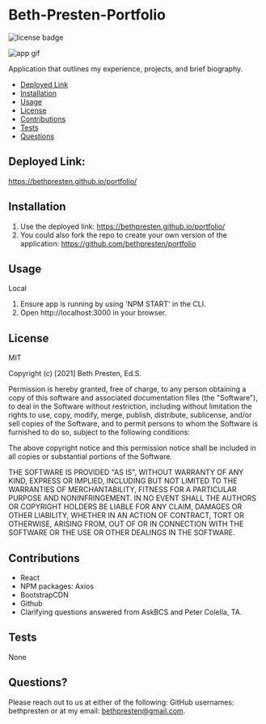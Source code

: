 # Beth-Presten-Portfolio

![license badge](https://img.shields.io/badge/license-MIT-brightgreen)

![app gif](src/assets/portfolio-images/portfolio.gif)

Application that outlines my experience, projects, and brief biography.

- [Deployed Link](#deployedLink)
- [Installation](#installation)
- [Usage](#usage)
- [License](#license)
- [Contributions](#contributions)
- [Tests](#test)
- [Questions](#questions)

## Deployed Link:

https://bethpresten.github.io/portfolio/

## Installation

1. Use the deployed link: https://bethpresten.github.io/portfolio/
2. You could also fork the repo to create your own version of the application: https://github.com/bethpresten/portfolio

## Usage

Local

1. Ensure app is running by using 'NPM START' in the CLI.
2. Open http://localhost:3000 in your browser.

## License

MIT

Copyright (c) [2021] Beth Presten, Ed.S.

Permission is hereby granted, free of charge, to any person obtaining a copy
of this software and associated documentation files (the "Software"), to deal
in the Software without restriction, including without limitation the rights
to use, copy, modify, merge, publish, distribute, sublicense, and/or sell
copies of the Software, and to permit persons to whom the Software is
furnished to do so, subject to the following conditions:

The above copyright notice and this permission notice shall be included in all
copies or substantial portions of the Software.

THE SOFTWARE IS PROVIDED "AS IS", WITHOUT WARRANTY OF ANY KIND, EXPRESS OR
IMPLIED, INCLUDING BUT NOT LIMITED TO THE WARRANTIES OF MERCHANTABILITY,
FITNESS FOR A PARTICULAR PURPOSE AND NONINFRINGEMENT. IN NO EVENT SHALL THE
AUTHORS OR COPYRIGHT HOLDERS BE LIABLE FOR ANY CLAIM, DAMAGES OR OTHER
LIABILITY, WHETHER IN AN ACTION OF CONTRACT, TORT OR OTHERWISE, ARISING FROM,
OUT OF OR IN CONNECTION WITH THE SOFTWARE OR THE USE OR OTHER DEALINGS IN THE
SOFTWARE.

## Contributions

- React
- NPM packages: Axios
- BootstrapCDN
- Github
- Clarifying questions answered from AskBCS and Peter Colella, TA.

## Tests

None

## Questions?

Please reach out to us at either of the following:
GitHub usernames: bethpresten or at my email: bethpresten@gmail.com.
